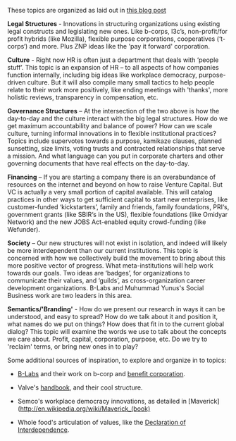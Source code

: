 These topics are organized as laid out in [this blog post](http://blog.zeronetpositive.org/2013/topics-of-exploration/)

**Legal Structures** - Innovations in structuring organizations using existing legal constructs and legislating new ones. 
Like b-corps, l3c’s, non-profit/for profit hybrids (like Mozilla), flexible purpose corporations, cooperatives (‘t-corps‘)
and more. Plus ZNP ideas like the 'pay it forward' corporation. 

**Culture** - Right now HR is often just a department that deals with ‘people stuff’. This topic is an expansion of HR – 
to all aspects of how companies function internally, including big ideas like workplace democracy, 
purpose-driven culture. But it will also compile many small tactics to help people relate to their work more
positively, like ending meetings with 'thanks', more holistic reviews, transparency in compensation, etc.

**Governance Structures** – At the intersection of the two above is how the day-to-day and the culture interact with 
the big legal structures. How do we get maximum accountability and balance of power? How can we scale culture, 
turning informal innovations in to flexible institutional practices? Topics include supervotes towards a purpose, 
kamikaze clauses, planned sunsetting, size limits, voting trusts and contracted relationships that serve a mission. And
what language can you put in corporate charters and other governing documents that have real effects on the day-to-day.

**Financing** – If you are starting a company there is an overabundance of resources on the internet and beyond 
on how to raise Venture Capital. But VC is actually a very small portion of capital available. This will catalog 
practices in other ways to get sufficient capital to start new enterprises, like customer-funded ‘kickstarters’, 
family and friends, family foundations, PRI‘s, government grants (like SBIR‘s in the US), flexible foundations 
(like Omidyar Network) and the new JOBS Act-enabled equity crowd-funding (like Wefunder).

**Society** – Our new structures will not exist in isolation, and indeed will likely be more interdependent than 
our current institutions. This topic is concerned with how we collectively build the movement to bring about this more 
positive vector of progress. What meta-institutions will help work towards our goals. Two ideas are ‘badges’, 
for organizations to communicate their values, and ‘guilds’, as cross-organization career development organizations.
B-Labs and Muhummad Yunus's Social Business work are two leaders in this area.

**Semantics/'Branding'** - How do we present our research in ways it can be understood, and easy to spread? 
How do we talk about it and position it, what names do we put on things? How does that fit in to the current global
dialog? This topic will examine the words we use to talk about the concepts we care about. Profit, capital, corporation,
purpose, etc. Do we try to 'reclaim' terms, or bring new ones in to play?

Some additional sources of inspiration, to explore and organize in to topics:

* [B-Labs](http://benefitcorp.net/about-b-lab) and their work on b-corp and [benefit corporation](http://benefitcorp.net/).

* Valve's [handbook](http://newcdn.flamehaus.com/Valve_Handbook_LowRes.pdf), and their cool structure.

* Semco's workplace democracy innovations, as detailed in [Maverick](http://en.wikipedia.org/wiki/Maverick_(book)

* Whole food's articulation of values, like the [Declaration of Interdependence](http://www.wholefoodsmarket.com/mission-values/core-values/declaration-interdependence).



